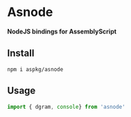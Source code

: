 # Asnode
**NodeJS bindings for AssemblyScript**

## Install

```
npm i aspkg/asnode
```

## Usage

```js
import { dgram, console} from 'asnode'